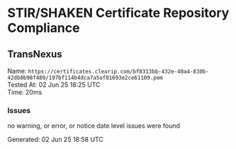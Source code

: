 # STIR/SHAKEN Certificate Repository Compliance

## TransNexus

Name: `https://certificates.clearip.com/bf8313bb-432e-40a4-830b-42db8b98f489/197bf114b4dca7a5af81693e2ce61109.pem`\
Tested At: 02 Jun 25 18:25 UTC\
Time: 20ms

### Issues

no warning, or error, or notice date level issues were found

Generated: 02 Jun 25 18:58 UTC
